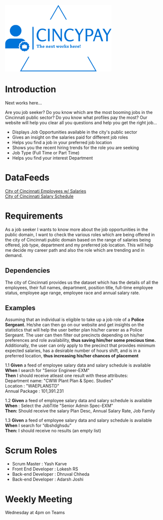 <img src="https://github.com/dhruval-01/IS7024/blob/master/logo-no-background.png" width="350" alt="accessibility text">

# Introduction
Next works here...

Are you job seeker? Do you know which are the most booming jobs in the Cincinnati public sector? Do you know what profiles pay the most? Our website will help you clear all you questions and help you get the right job...

* Displays Job Opportunities available in the city's public sector  
* Gives an insight on the salaries paid for different job roles
* Helps you find a job in your preferred job location 
* Shows you the recent hiring trends for the role you are seeking
* Job Type (Full Time or Part Time)
* Helps you find your interest Department

# DataFeeds

<a href="https://data.cincinnati-oh.gov/Efficient-Service-Delivery/City-of-Cincinnati-Employees-w-Salaries/wmj4-ygbf">City of Cincinnati Employees w/ Salaries</a><br/>
<a href="https://data.cincinnati-oh.gov/Efficient-Service-Delivery/City-of-Cincinnati-Salary-Schedule/yaws-h72m">City of Cincinnati Salary Schedule</a>

# Requirements
As a job seeker I wants to know more about the job opportunities in the public domain, I want to check the various roles which are being offered in the city of Cincinnati public domain based on the range of salaries being offered, job type, department and my preferred job location. This will help me decide my career path and also the role which are trending and in demand.

## Dependencies

The city of Cincinnati provides us the dataset which has the details of all the employees, their full names, department, position title, full-time employee status, employee age range, employee race and annual salary rate.

## Examples

Assuming that an individual is eligible to take up a job role of a <strong>Police Sergeant.</strong> He/she can then go on our website and get insights on the statistics that will help the user better plan his/her career as a Police Sergeant. The user can then filter out precincts depending on his/her preferences and role availability,<strong> thus saving him/her some precious time.</strong> Additionally, the user can only apply to the precinct that provides minimum expected salaries, has a desirable number of hours shift, and is in a preferred location, <strong>thus increasing his/her chances of placement</strong>

1.1
<strong>Given</strong> a feed of employee salary data and salary schedule is available <br>
   <strong>When</strong> I search for "Senior Engineer-EXM" <br>
   <strong>Then</strong> I should receive atleast one result with these attributes:<br>
   Department name: "CWW Plant Plan & Spec. Studies"<br>
   Location : "WAEPLANSTD"	<br>
   Annual Package : 101,391.231 <br>
 
1.2
<strong>Given</strong> a feed of employee salary data and salary schedule is available<br/>
<strong>When</strong> : 
		Select the JobTitle "Senior Admin Spec-EXM" <br/>
		<strong>Then:</strong>
		Should receive the salary Plan Desc, Annual Salary Rate, Job Family 
 
 1.3
<strong>Given</strong> a feed of employee salary data and salary schedule is available <br/>
<strong>When</strong> I search for “dbshdghsdu” <br/>
<strong>Then:</strong> I should receive no results (an empty list)
   
   

# Scrum Roles

* Scrum Master : Yash Karve
* Front End Developer : Lokesh RS
* Back-end Developer : Dhruval Chheda
* Back-end Developer : Adarsh Joshi

# Weekly Meeting
 
 Wednesday at 4pm on Teams


